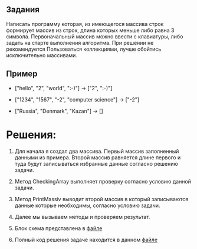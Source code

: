 ## Задания 
Написать программу которая, из имеющегося массива строк формирует массив из строк, длина которых меньше либо равна 3 символа. Первоначальный массив можно ввести с клавиатуры, либо задать на старте выполнения алгоритма. При решении не рекомендуется Пользоваться коллекциями, лучше обойтись исключительно массивами.

## Пример 

- ["hello", "2", "world", ":-)"] -> ["2", ":-)"]

- ["1234", "1567", "-2", "computer science"] -> ["-2"]

- ["Russia", "Denmark", "Kazan"] -> []

# Решения: 

1. Для начала я создал два массива. Первый массив заполненный данными из примера. Второй массив равняется длине первого и туда будут записываться избранные данные согласно решению задачи.

2. Метод CheckingArray выполняет проверку согласно условию данной задачи.

3. Метод PrintMassiv выводит второй массив в который записываются данные которые необходимы, согласно условию задачи.

4. Далее мы вызываем методы и проверяем результат.

5. Блок схема представлена в [файле](Program.md\scheme.drawio.png)

6. Полный код решения задаче находится в данном [файле](Program.md\Program.cs)

